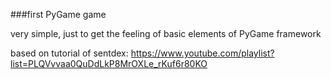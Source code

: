 ###first PyGame game

very simple, just to get the feeling of basic elements of PyGame framework

based on tutorial of sentdex:
https://www.youtube.com/playlist?list=PLQVvvaa0QuDdLkP8MrOXLe_rKuf6r80KO



